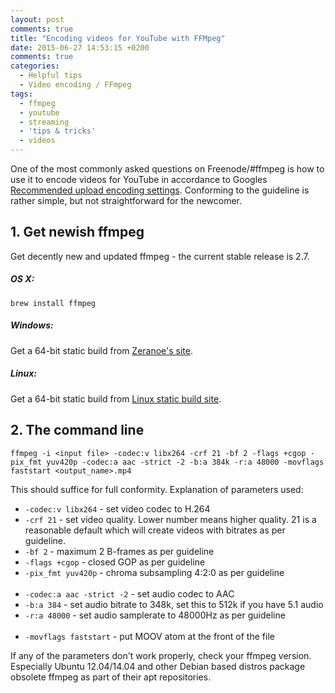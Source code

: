 ```yaml
---
layout: post
comments: true
title: "Encoding videos for YouTube with FFMpeg"
date: 2015-06-27 14:53:15 +0200
comments: true
categories: 
  - Helpful tips
  - Video encoding / FFmpeg
tags:
  - ffmpeg
  - youtube
  - streaming
  - 'tips & tricks'
  - videos
---
```

One of the most commonly asked questions on Freenode/#ffmpeg is how to use it to encode videos for YouTube in accordance to Googles [Recommended upload encoding settings](https://support.google.com/youtube/answer/1722171?hl=en). Conforming to the guideline is rather simple, but not straightforward for the newcomer.

## 1. Get newish ffmpeg

Get decently new and updated ffmpeg - the current stable release is 2.7.

##### OS X:

```
brew install ffmpeg
```

##### Windows:

Get a 64-bit static build from [Zeranoe's site](http://ffmpeg.zeranoe.com/builds/).

##### Linux:

Get a 64-bit static build from [Linux static build site](http://johnvansickle.com/ffmpeg/).


## 2. The command line

```
ffmpeg -i <input file> -codec:v libx264 -crf 21 -bf 2 -flags +cgop -pix_fmt yuv420p -codec:a aac -strict -2 -b:a 384k -r:a 48000 -movflags faststart <output_name>.mp4 
```

This should suffice for full conformity. Explanation of parameters used:

* `-codec:v libx264` - set video codec to H.264
* `-crf 21` - set video quality. Lower number means higher quality. 21 is a reasonable default which will create videos with bitrates as per guideline.
* `-bf 2` - maximum 2 B-frames as per guideline
* `-flags +cgop` - closed GOP as per guideline
* `-pix_fmt yuv420p` - chroma subsampling 4:2:0 as per guideline
<br><br>
* `-codec:a aac -strict -2` - set audio codec to AAC
* `-b:a 384` - set audio bitrate to 348k, set this to 512k if you have 5.1 audio
* `-r:a 48000` - set audio samplerate to 48000Hz as per guideline
<br><br>
* `-movflags faststart` - put MOOV atom at the front of the file

If any of the parameters don't work properly, check your ffmpeg version. Especially Ubuntu 12.04/14.04 and other Debian based distros package obsolete ffmpeg as part of their apt repositories.
 